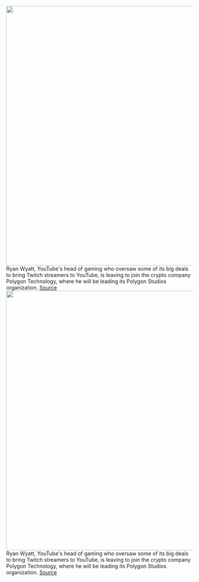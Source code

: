 <img src='https://cdn.vox-cdn.com/thumbor/Yb5hNkRGw5wo1Juf4KXD6qLgn-k=/0x0:2040x1360/1200x800/filters:focal(857x517:1183x843)/cdn.vox-cdn.com/uploads/chorus_image/image/70431392/acastro_180322_1777_youtube_0001.0.jpg' width='700px' /><br/>
Ryan Wyatt, YouTube's head of gaming who oversaw some of its big deals to bring Twitch streamers to YouTube, is leaving to join the crypto company Polygon Technology, where he will be leading its Polygon Studios organization.
<a href='https://www.theverge.com/2022/1/25/22901022/youtube-head-of-gaming-crypto-company-ryan-wyatt-polygon-tech-studios'> Source <a/><img src='https://cdn.vox-cdn.com/thumbor/Yb5hNkRGw5wo1Juf4KXD6qLgn-k=/0x0:2040x1360/1200x800/filters:focal(857x517:1183x843)/cdn.vox-cdn.com/uploads/chorus_image/image/70431392/acastro_180322_1777_youtube_0001.0.jpg' width='700px' /><br/>
Ryan Wyatt, YouTube's head of gaming who oversaw some of its big deals to bring Twitch streamers to YouTube, is leaving to join the crypto company Polygon Technology, where he will be leading its Polygon Studios organization.
<a href='https://www.theverge.com/2022/1/25/22901022/youtube-head-of-gaming-crypto-company-ryan-wyatt-polygon-tech-studios'> Source <a/>